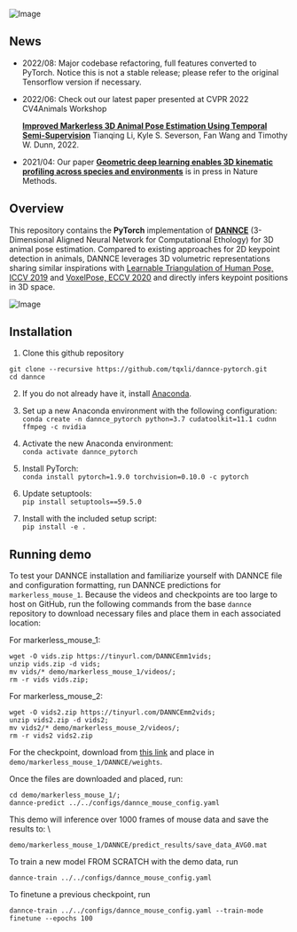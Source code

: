 ![Image](./common/dannce_logo.png)

## News
- 2022/08: Major codebase refactoring, full features converted to PyTorch. Notice this is not a stable release; please refer to the original Tensorflow version if necessary.
- 2022/06: Check out our latest paper presented at CVPR 2022 CV4Animals Workshop
 
   [**Improved Markerless 3D Animal Pose Estimation Using Temporal Semi-Supervision**](https://drive.google.com/file/d/1lZcrXlazErthSkPJtR6g1DLhFo1HmwXU/view?usp=sharing) Tianqing Li, Kyle S. Severson, Fan Wang and Timothy W. Dunn, 2022.
- 2021/04: Our paper [**Geometric deep learning enables 3D kinematic profiling across species and environments**](https://www.nature.com/articles/s41592-021-01106-6) is in press in Nature Methods.

## Overview
This repository contains the **PyTorch** implementation of [**DANNCE**](https://github.com/spoonsso/dannce/tree/master) (3-Dimensional Aligned Neural Network for Computational Ethology) for 3D animal pose estimation. Compared to existing approaches for 2D keypoint detection in animals, DANNCE leverages 3D volumetric representations sharing similar inspirations with [Learnable Triangulation of Human Pose, ICCV 2019](https://arxiv.org/abs/1905.05754) and [VoxelPose, ECCV 2020](https://arxiv.org/abs/2004.06239) and directly infers keypoint positions in 3D space. 

![Image](./common/Figure1.png)

## Installation
1. Clone this github repository
```
git clone --recursive https://github.com/tqxli/dannce-pytorch.git
cd dannce
```

2. If you do not already have it, install [Anaconda](https://www.anaconda.com/products/individual).

3. Set up a new Anaconda environment with the following configuration: \
`conda create -n dannce_pytorch python=3.7 cudatoolkit=11.1 cudnn ffmpeg -c nvidia`

4. Activate the new Anaconda environment: \
`conda activate dannce_pytorch`

5. Install PyTorch: \
`conda install pytorch=1.9.0 torchvision=0.10.0 -c pytorch`

6. Update setuptools: \
`pip install setuptools==59.5.0`

7. Install with the included setup script: \
`pip install -e .`

## Running demo
To test your DANNCE installation and familiarize yourself with DANNCE file and configuration formatting, run DANNCE predictions for `markerless_mouse_1`. Because the videos and checkpoints are too large to host on GitHub, run the following commands from the base `dannce` repository to download necessary files and place them in each associated location:

For markerless_mouse_1: 
```
wget -O vids.zip https://tinyurl.com/DANNCEmm1vids; 
unzip vids.zip -d vids; 
mv vids/* demo/markerless_mouse_1/videos/; 
rm -r vids vids.zip; 
```

For markerless_mouse_2: 
```
wget -O vids2.zip https://tinyurl.com/DANNCEmm2vids; 
unzip vids2.zip -d vids2; 
mv vids2/* demo/markerless_mouse_2/videos/; 
rm -r vids2 vids2.zip 
``` 

For the checkpoint, download from [this link](https://duke.box.com/s/u0oh7soav5ng58pagjhm329vk75wendl) and place in `demo/markerless_mouse_1/DANNCE/weights`.

Once the files are downloaded and placed, run: 
```
cd demo/markerless_mouse_1/; 
dannce-predict ../../configs/dannce_mouse_config.yaml
```

This demo will inference over 1000 frames of mouse data and save the results to: \
```
demo/markerless_mouse_1/DANNCE/predict_results/save_data_AVG0.mat
```

To train a new model FROM SCRATCH with the demo data, run
```
dannce-train ../../configs/dannce_mouse_config.yaml
```

To finetune a previous checkpoint, run
```
dannce-train ../../configs/dannce_mouse_config.yaml --train-mode finetune --epochs 100
```
